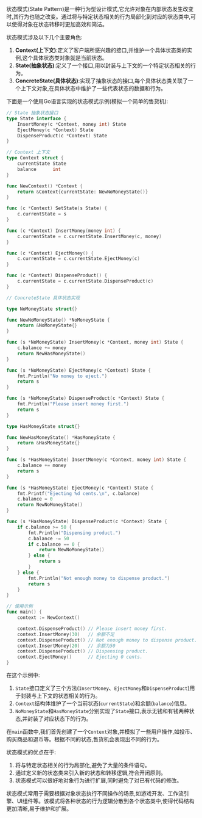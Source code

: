状态模式(State Pattern)是一种行为型设计模式,它允许对象在内部状态发生改变时,其行为也随之改变。通过将与特定状态相关的行为局部化到对应的状态类中,可以使得对象在状态转移时更加高效和简洁。

状态模式涉及以下几个主要角色:

1. **Context(上下文)**:定义了客户端所感兴趣的接口,并维护一个具体状态类的实例,这个具体状态类对象就是当前状态。
2. **State(抽象状态)**:定义了一个接口,用以封装与上下文的一个特定状态相关的行为。
3. **ConcreteState(具体状态)**:实现了抽象状态的接口,每个具体状态类关联了一个上下文对象,在具体状态中维护了一些代表状态的数据和行为。

下面是一个使用Go语言实现的状态模式示例(模拟一个简单的售货机):

```go
// State 抽象状态接口
type State interface {
    InsertMoney(c *Context, money int) State
    EjectMoney(c *Context) State
    DispenseProduct(c *Context) State
}

// Context 上下文
type Context struct {
    currentState State
    balance      int
}

func NewContext() *Context {
    return &Context{currentState: NewNoMoneyState()}
}

func (c *Context) SetState(s State) {
    c.currentState = s
}

func (c *Context) InsertMoney(money int) {
    c.currentState = c.currentState.InsertMoney(c, money)
}

func (c *Context) EjectMoney() {
    c.currentState = c.currentState.EjectMoney(c)
}

func (c *Context) DispenseProduct() {
    c.currentState = c.currentState.DispenseProduct(c)
}

// ConcreteState 具体状态实现

type NoMoneyState struct{}

func NewNoMoneyState() *NoMoneyState {
    return &NoMoneyState{}
}

func (s *NoMoneyState) InsertMoney(c *Context, money int) State {
    c.balance += money
    return NewHasMoneyState()
}

func (s *NoMoneyState) EjectMoney(c *Context) State {
    fmt.Println("No money to eject.")
    return s
}

func (s *NoMoneyState) DispenseProduct(c *Context) State {
    fmt.Println("Please insert money first.")
    return s
}

type HasMoneyState struct{}

func NewHasMoneyState() *HasMoneyState {
    return &HasMoneyState{}
}

func (s *HasMoneyState) InsertMoney(c *Context, money int) State {
    c.balance += money
    return s
}

func (s *HasMoneyState) EjectMoney(c *Context) State {
    fmt.Printf("Ejecting %d cents.\n", c.balance)
    c.balance = 0
    return NewNoMoneyState()
}

func (s *HasMoneyState) DispenseProduct(c *Context) State {
    if c.balance >= 50 {
        fmt.Println("Dispensing product.")
        c.balance -= 50
        if c.balance == 0 {
            return NewNoMoneyState()
        } else {
            return s
        }
    } else {
        fmt.Println("Not enough money to dispense product.")
        return s
    }
}

// 使用示例
func main() {
    context := NewContext()

    context.DispenseProduct() // Please insert money first.
    context.InsertMoney(30)   // 余额不足
    context.DispenseProduct() // Not enough money to dispense product.
    context.InsertMoney(20)   // 余额为50
    context.DispenseProduct() // Dispensing product.
    context.EjectMoney()      // Ejecting 0 cents.
}
```

在这个示例中:

1. `State`接口定义了三个方法(`InsertMoney`、`EjectMoney`和`DispenseProduct`)用于封装与上下文的状态相关的行为。
2. `Context`结构体维护了一个当前状态(`currentState`)和余额(`balance`)信息。
3. `NoMoneyState`和`HasMoneyState`分别实现了`State`接口,表示无钱和有钱两种状态,并封装了对应状态下的行为。

在`main`函数中,我们首先创建了一个`Context`对象,并模拟了一些用户操作,如投币、购买商品和退币等。根据不同的状态,售货机会表现出不同的行为。

状态模式的优点在于:

1. 将与特定状态相关的行为局部化,避免了大量的条件语句。
2. 通过定义新的状态类来引入新的状态和转移逻辑,符合开闭原则。
3. 状态模式可以很好地对象行为进行扩展,同时避免了对已有代码的修改。

状态模式常用于需要根据对象状态执行不同操作的场景,如游戏开发、工作流引擎、UI组件等。该模式将各种状态的行为逻辑分散到各个状态类中,使得代码结构更加清晰,易于维护和扩展。